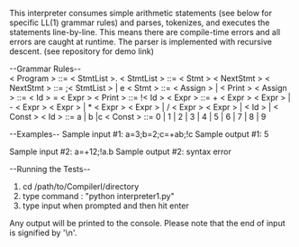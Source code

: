 This interpreter consumes simple arithmetic statements (see below for specific LL(1) grammar rules) and parses, tokenizes, and executes the statements line-by-line.  This means there are compile-time errors and all errors are caught at runtime.  The parser is implemented with recursive descent. (see repository for demo link)

--Grammar Rules--  
< Program >   ::= < StmtList >.
< StmtList >  ::= < Stmt > < NextStmt >
< NextStmt >  ::= ;< StmtList > | e
< Stmt >      ::= < Assign > | < Print >
< Assign >    ::= < Id > = < Expr >
< Print >     ::= !< Id >
< Expr >      ::= + < Expr > < Expr >
              | - < Expr > < Expr >
              | * < Expr > < Expr >
              | / < Expr > < Expr >
              | < Id >
              | < Const >
< Id >        ::= a | b |c
< Const >     ::= 0 | 1 | 2 | 3 | 4 | 5 | 6 | 7 | 8 | 9  


--Examples--
Sample input #1:
a=3;b=2;c=+ab;!c
Sample output #1:
5

Sample input #2:
a=+12;!a.b
Sample output #2:
syntax error


--Running the Tests--
1) cd /path/to/CompilerI/directory
2) type command : "python interpreter1.py"
3) type input when prompted and then hit enter

Any output will be printed to the console.
Please note that the end of input is signified by '\n'.

